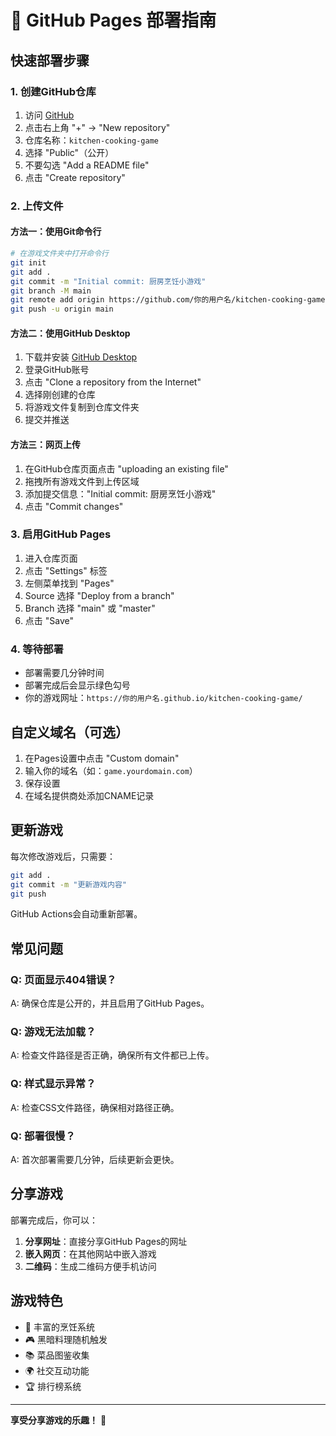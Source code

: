 # 🚀 GitHub Pages 部署指南

## 快速部署步骤

### 1. 创建GitHub仓库

1. 访问 [GitHub](https://github.com)
2. 点击右上角 "+" → "New repository"
3. 仓库名称：`kitchen-cooking-game`
4. 选择 "Public"（公开）
5. 不要勾选 "Add a README file"
6. 点击 "Create repository"

### 2. 上传文件

#### 方法一：使用Git命令行
```bash
# 在游戏文件夹中打开命令行
git init
git add .
git commit -m "Initial commit: 厨房烹饪小游戏"
git branch -M main
git remote add origin https://github.com/你的用户名/kitchen-cooking-game.git
git push -u origin main
```

#### 方法二：使用GitHub Desktop
1. 下载并安装 [GitHub Desktop](https://desktop.github.com/)
2. 登录GitHub账号
3. 点击 "Clone a repository from the Internet"
4. 选择刚创建的仓库
5. 将游戏文件复制到仓库文件夹
6. 提交并推送

#### 方法三：网页上传
1. 在GitHub仓库页面点击 "uploading an existing file"
2. 拖拽所有游戏文件到上传区域
3. 添加提交信息："Initial commit: 厨房烹饪小游戏"
4. 点击 "Commit changes"

### 3. 启用GitHub Pages

1. 进入仓库页面
2. 点击 "Settings" 标签
3. 左侧菜单找到 "Pages"
4. Source 选择 "Deploy from a branch"
5. Branch 选择 "main" 或 "master"
6. 点击 "Save"

### 4. 等待部署

- 部署需要几分钟时间
- 部署完成后会显示绿色勾号
- 你的游戏网址：`https://你的用户名.github.io/kitchen-cooking-game/`

## 自定义域名（可选）

1. 在Pages设置中点击 "Custom domain"
2. 输入你的域名（如：`game.yourdomain.com`）
3. 保存设置
4. 在域名提供商处添加CNAME记录

## 更新游戏

每次修改游戏后，只需要：

```bash
git add .
git commit -m "更新游戏内容"
git push
```

GitHub Actions会自动重新部署。

## 常见问题

### Q: 页面显示404错误？
A: 确保仓库是公开的，并且启用了GitHub Pages。

### Q: 游戏无法加载？
A: 检查文件路径是否正确，确保所有文件都已上传。

### Q: 样式显示异常？
A: 检查CSS文件路径，确保相对路径正确。

### Q: 部署很慢？
A: 首次部署需要几分钟，后续更新会更快。

## 分享游戏

部署完成后，你可以：

1. **分享网址**：直接分享GitHub Pages的网址
2. **嵌入网页**：在其他网站中嵌入游戏
3. **二维码**：生成二维码方便手机访问

## 游戏特色

- 🍳 丰富的烹饪系统
- 🎮 黑暗料理随机触发
- 📚 菜品图鉴收集
- 🌍 社交互动功能
- 🏆 排行榜系统

---

**享受分享游戏的乐趣！** 🎉 